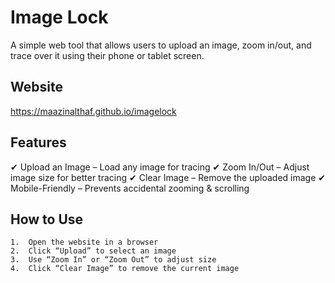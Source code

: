 # Image Lock

A simple web tool that allows users to upload an image, zoom in/out, and trace over it using their phone or tablet screen.

## Website
https://maazinalthaf.github.io/imagelock

## Features

✔ Upload an Image – Load any image for tracing
✔ Zoom In/Out – Adjust image size for better tracing
✔ Clear Image – Remove the uploaded image
✔ Mobile-Friendly – Prevents accidental zooming & scrolling

## How to Use
	1.	Open the website in a browser
	2.	Click “Upload” to select an image
	3.	Use “Zoom In” or “Zoom Out” to adjust size
	4.	Click “Clear Image” to remove the current image




